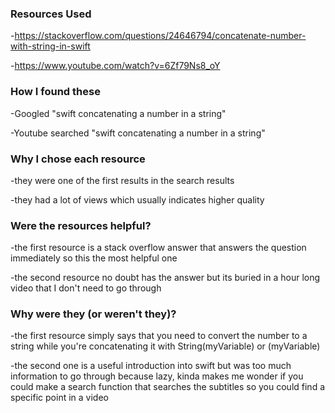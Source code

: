 

### Resources Used
-https://stackoverflow.com/questions/24646794/concatenate-number-with-string-in-swift

-https://www.youtube.com/watch?v=6Zf79Ns8_oY

### How I found these
-Googled "swift concatenating a number in a string"

-Youtube searched "swift concatenating a number in a string"

### Why I chose each resource
-they were one of the first results in the search results

-they had a lot of views which usually indicates higher quality

### Were the resources helpful?
-the first resource is a stack overflow answer that answers the question immediately so this the most helpful one

-the second resource no doubt has the answer but its buried in a hour long video that I don't need to go through

### Why were they (or weren't they)?
-the first resource simply says that you need to convert the number to a string while you're concatenating it with String(myVariable) or \(myVariable)

-the second one is a useful introduction into swift but was too much information to go through because lazy, kinda makes me wonder if you could make a search function that searches the subtitles so you could find a specific point in a video
